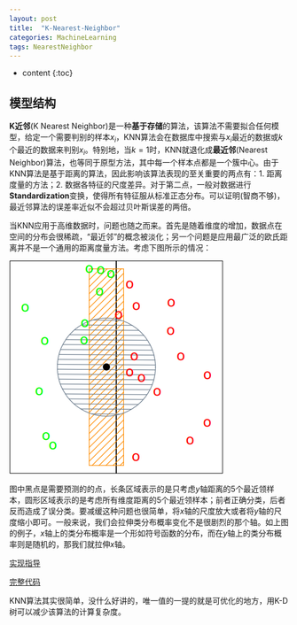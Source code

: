 ```yaml
---
layout: post
title:  "K-Nearest-Neighbor"
categories: MachineLearning
tags: NearestNeighbor
---
```


* content
{:toc}

## 模型结构

**K近邻**(K Nearest Neighbor)是一种**基于存储**的算法，该算法不需要拟合任何模型，给定一个需要判别的样本$x_{i}$，KNN算法会在数据库中搜索与$x_{i}$最近的数据或$k$个最近的数据来判别$x_{i}$。特别地，当$k=1$时，KNN就退化成**最近邻**(Nearest Neighbor)算法，也等同于原型方法，其中每一个样本点都是一个簇中心。由于KNN算法是基于距离的算法，因此影响该算法表现的至关重要的两点有：1. 距离度量的方法；2. 数据各特征的尺度差异。对于第二点，一般对数据进行**Standardization**变换，使得所有特征服从标准正态分布。可以证明(智商不够)，最近邻算法的误差率近似不会超过贝叶斯误差的两倍。

当KNN应用于高维数据时，问题也随之而来。首先是随着维度的增加，数据点在空间的分布会很稀疏，“最近邻”的概念被淡化；另一个问题是应用最广泛的欧氏距离并不是一个通用的距离度量方法。考虑下图所示的情况：

![](/img/2018-12-29_18-37-44.png)

图中黑点是需要预测的的点，长条区域表示的是只考虑$y$轴距离的5个最近领样本，圆形区域表示的是考虑所有维度距离的5个最近领样本；前者正确分类，后者反而造成了误分类。要减缓这种问题也很简单，将$x$轴的尺度放大或者将$y$轴的尺度缩小即可。一般来说，我们会拉伸类分布概率变化不是很剧烈的那个轴。如上图的例子，$x$轴上的类分布概率是一个形如符号函数的分布，而在$y$轴上的类分布概率则是随机的，那我们就拉伸$x$轴。

[实现指导](https://github.com/Daya-Jin/ML_for_learner/blob/master/neighbors/KNN.ipynb)

[完整代码](https://github.com/Daya-Jin/ML_for_learner/blob/master/neighbors/KNeighborsClassifier.py)

KNN算法其实很简单，没什么好讲的，唯一值的一提的就是可优化的地方，用K-D树可以减少该算法的计算复杂度。
